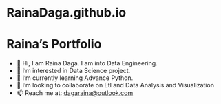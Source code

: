 # RainaDaga.github.io
# Raina’s Portfolio

* 👋 Hi, I am Raina Daga. I am into Data Engineering.
* 👀 I’m interested in Data Science project.
* 🌱 I’m currently learning Advance Python.
* 💞️ I’m looking to collaborate on Etl and Data Analysis and Visualization
* 📫 Reach me at: dagaraina@outlook.com
